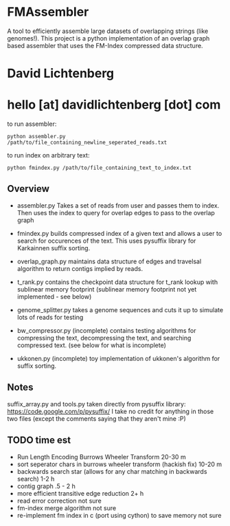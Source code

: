 # FMAssembler

A tool to efficiently assemble large datasets of overlapping strings (like genomes!). 
This project is a python implementation of an overlap graph based assembler that uses the FM-Index compressed data structure.

# David Lichtenberg
# hello [at] davidlichtenberg [dot] com

to run assembler:

    python assembler.py /path/to/file_containing_newline_seperated_reads.txt

to run index on arbitrary text:

    python fmindex.py /path/to/file_containing_text_to_index.txt

## Overview

- assembler.py
    Takes a set of reads from user and passes them to index. Then uses the index to query for overlap edges to pass to the overlap graph

- fmindex.py 
    builds compressed index of a given text and allows a user to search for occurences of the text. This uses pysuffix library for Karkainnen suffix sorting.

- overlap_graph.py
    maintains data structure of edges and travelsal algorithm to return contigs implied by reads.

- t_rank.py 
    contains the checkpoint data structure for t_rank lookup with sublinear memory footprint (sublinear memory footprint not yet implemented - see below)

- genome_splitter.py
    takes a genome sequences and cuts it up to simulate lots of reads for testing

- bw_compressor.py (incomplete)
    contains testing algorithms for compressing the text, decompressing the text, and searching compressed text. (see below for what is incomplete)

- ukkonen.py (incomplete)
    toy implementation of ukkonen's algorithm for suffix sorting.


## Notes

suffix_array.py and tools.py taken directly from pysuffix library: https://code.google.com/p/pysuffix/ I take no credit for anything in those two files (except the comments saying that they aren't mine :P)


## TODO                                                                     time est
- Run Length Encoding Burrows Wheeler Transform                             20-30 m
- sort seperator chars in burrows wheeler transform (hackish fix)           10-20 m
- backwards search star (allows for any char matching in backwards search)  1-2 h
- contig graph                                                              .5 - 2 h
- more efficient transitive edge reduction                                  2+ h
- read error correction                                                     not sure
- fm-index merge algorithm                                                  not sure
- re-implement fm index in c (port using cython) to save memory             not sure
